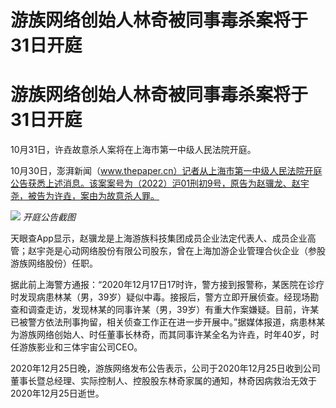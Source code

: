# 游族网络创始人林奇被同事毒杀案将于31日开庭

# 游族网络创始人林奇被同事毒杀案将于31日开庭

10月31日，许垚故意杀人案将在上海市第一中级人民法院开庭。

10月30日，澎湃新闻（www.thepaper.cn）记者从上海市第一中级人民法院开庭公告获悉上述消息。该案案号为（2022）沪01刑初9号，原告为赵骥龙、赵宇尧，被告为许垚，案由为故意杀人罪。

![](https://inews.gtimg.com/om_bt/OTE79M5FrE93m8n-gq5WfVj6gxWMxk_Kr_1SYQsIoI4PoAA/1000)
_开庭公告截图_

天眼查App显示，赵骥龙是上海游族科技集团成员企业法定代表人、成员企业高管；赵宇尧是心动网络股份有限公司股东，曾在上海加游企业管理合伙企业（参股游族网络股份）任职。

据此前上海警方通报：“2020年12月17日17时许，警方接到报警称，某医院在诊疗时发现病患林某（男，39岁）疑似中毒。接报后，警方立即开展侦查。经现场勘查和调查走访，发现林某的同事许某（男，39岁）有重大作案嫌疑。目前，许某已被警方依法刑事拘留，相关侦查工作正在进一步开展中。”据媒体报道，病患林某为游族网络创始人、时任董事长林奇，而其同事许某全名为许垚，时年40岁，时任游族影业和三体宇宙公司CEO。

2020年12月25日晚，游族网络发布公告表示，公司于2020年12月25日收到公司董事长暨总经理、实际控制人、控股股东林奇家属的通知，林奇因病救治无效于2020年12月25日逝世。

